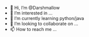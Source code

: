 - 👋 Hi, I’m @Darshmallow
- 👀 I’m interested in ...
- 🌱 I’m currently learning python/java
- 💞️ I’m looking to collaborate on ...
- 📫 How to reach me ...

<!---
Darshmallow/Darshmallow is a ✨ special ✨ repository because its `README.md` (this file) appears on your GitHub profile.
You can click the Preview link to take a look at your changes.
--->
